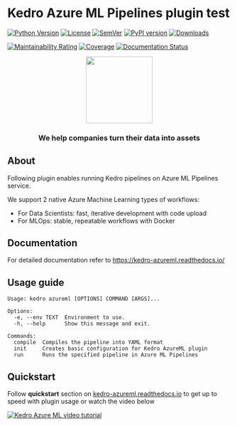 # Kedro Azure ML Pipelines plugin test

[![Python Version](https://img.shields.io/pypi/pyversions/kedro-azureml)](https://github.com/getindata/kedro-azureml)
[![License](https://img.shields.io/badge/license-Apache%202.0-blue.svg)](https://opensource.org/licenses/Apache-2.0)
[![SemVer](https://img.shields.io/badge/semver-2.0.0-green)](https://semver.org/)
[![PyPI version](https://badge.fury.io/py/kedro-azureml.svg)](https://pypi.org/project/kedro-azureml/)
[![Downloads](https://pepy.tech/badge/kedro-azureml)](https://pepy.tech/project/kedro-azureml)

[![Maintainability Rating](https://sonarcloud.io/api/project_badges/measure?project=getindata_kedro-azureml&metric=sqale_rating)](https://sonarcloud.io/summary/new_code?id=getindata_kedro-azureml)
[![Coverage](https://sonarcloud.io/api/project_badges/measure?project=getindata_kedro-azureml&metric=coverage)](https://sonarcloud.io/summary/new_code?id=getindata_kedro-azureml)
[![Documentation Status](https://readthedocs.org/projects/kedro-vertexai/badge/?version=latest)](https://kedro-azureml.readthedocs.io/en/latest/?badge=latest)

<p align="center">
  <a href="https://getindata.com/solutions/ml-platform-machine-learning-reliable-explainable-feature-engineering"><img height="150" src="https://getindata.com/img/logo.svg"></a>
  <h3 align="center">We help companies turn their data into assets</h3>
</p>

## About
Following plugin enables running Kedro pipelines on Azure ML Pipelines service.

We support 2 native Azure Machine Learning types of workflows:
* For Data Scientists: fast, iterative development with code upload 
* For MLOps: stable, repeatable workflows with Docker 

## Documentation 

For detailed documentation refer to https://kedro-azureml.readthedocs.io/

## Usage guide

```
Usage: kedro azureml [OPTIONS] COMMAND [ARGS]...

Options:
  -e, --env TEXT  Environment to use.
  -h, --help      Show this message and exit.

Commands:
  compile  Compiles the pipeline into YAML format
  init     Creates basic configuration for Kedro AzureML plugin
  run      Runs the specified pipeline in Azure ML Pipelines
```

## Quickstart
Follow **quickstart** section on [kedro-azureml.readthedocs.io](https://kedro-azureml.readthedocs.io/) to get up to speed with plugin usage or watch the video below

<a href="https://bit.ly/kedroazureml">
    <img src="./docs/images/tutorial-video-yt.jpg" alt="Kedro Azure ML video tutorial" title="Kedro Azure ML video tutorial" />
</a>

